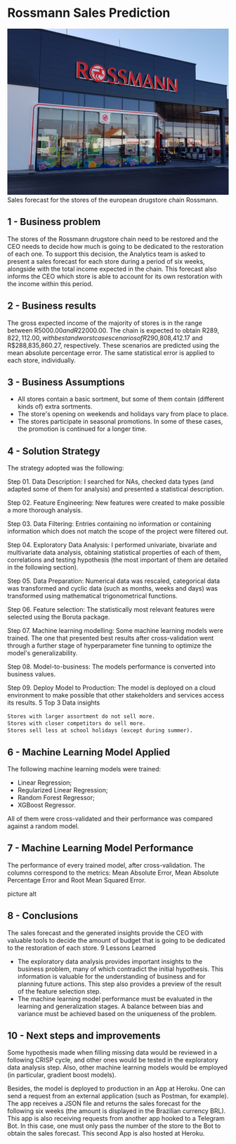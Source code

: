 # Rossmann Sales Prediction

![Rossmann Store](https://raw.githubusercontent.com/almir-martins/rossmann_sales_prediction/main/img/rossmann_markt.jpg)
Sales forecast for the stores of the european drugstore chain Rossmann.

## 1 - Business problem

The stores of the Rossmann drugstore chain need to be restored and the CEO needs to decide how much is going to be dedicated to the restoration of each one. To support this decision, the Analytics team is asked to present a sales forecast for each store during a period of six weeks, alongside with the total income expected in the chain. This forecast also informs the CEO which store is able to account for its own restoration with the income within this period.

## 2 - Business results

The gross expected income of the majority of stores is in the range between R$5000.00 and R$22000.00. The chain is expected to obtain R$289,822,112.00, with best and worst case scenarios of R$290,808,412.17 and R$288,835,860.27, respectively. These scenarios are predicted using the mean absolute percentage error. The same statistical error is applied to each store, individually.

## 3 - Business Assumptions

- All stores contain a basic sortment, but some of them contain (different kinds of) extra sortments.
- The store's opening on weekends and holidays vary from place to place.
- The stores participate in seasonal promotions. In some of these cases, the promotion is continued for a longer time.

## 4 - Solution Strategy

The strategy adopted was the following:

Step 01. Data Description: I searched for NAs, checked data types (and adapted some of them for analysis) and presented a statistical description.

Step 02. Feature Engineering: New features were created to make possible a more thorough analysis.

Step 03. Data Filtering: Entries containing no information or containing information which does not match the scope of the project were filtered out.

Step 04. Exploratory Data Analysis: I performed univariate, bivariate and multivariate data analysis, obtaining statistical properties of each of them, correlations and testing hypothesis (the most important of them are detailed in the following section).

Step 05. Data Preparation: Numerical data was rescaled, categorical data was transformed and cyclic data (such as months, weeks and days) was transformed using mathematical trigonometrical functions.

Step 06. Feature selection: The statistically most relevant features were selected using the Boruta package.

Step 07. Machine learning modelling: Some machine learning models were trained. The one that presented best results after cross-validation went through a further stage of hyperparameter fine tunning to optimize the model's generalizability.

Step 08. Model-to-business: The models performance is converted into business values.

Step 09. Deploy Model to Production: The model is deployed on a cloud environment to make possible that other stakeholders and services access its results.
5 Top 3 Data insights

    Stores with larger assortment do not sell more.
    Stores with closer competitors do sell more.
    Stores sell less at school holidays (except during summer).

## 6 - Machine Learning Model Applied

The following machine learning models were trained:

- Linear Regression;
- Regularized Linear Regression;
- Random Forest Regressor;
- XGBoost Regressor.

All of them were cross-validated and their performance was compared against a random model.

## 7  - Machine Learning Model Performance

The performance of every trained model, after cross-validation. The columns correspond to the metrics: Mean Absolute Error, Mean Absolute Percentage Error and Root Mean Squared Error.

picture alt

## 8 - Conclusions

The sales forecast and the generated insights provide the CEO with valuable tools to decide the amount of budget that is going to be dedicated to the restoration of each store.
9 Lessons Learned

- The exploratory data analysis provides important insights to the business problem, many of which contradict the initial hypothesis. This information is valuable for the understanding of business and for planning future actions. This step also provides a preview of the result of the feature selection step.
- The machine learning model performance must be evaluated in the learning and generalization stages. A balance between bias and variance must be achieved based on the uniqueness of the problem.

## 10 - Next steps and improvements

Some hypothesis made when filling missing data would be reviewed in a following CRISP cycle, and other ones would be tested in the exploratory data analysis step. Also, other machine learning models would be employed (in particular, gradient boost models).

Besides, the model is deployed to production in an App at Heroku. One can send a request from an external application (such as Postman, for example). The app receives a JSON file and returns the sales forecast for the following six weeks (the amount is displayed in the Brazilian currency BRL). This app is also receiving requests from another app hooked to a Telegram Bot. In this case, one must only pass the number of the store to the Bot to obtain the sales forecast. This second App is also hosted at Heroku.
